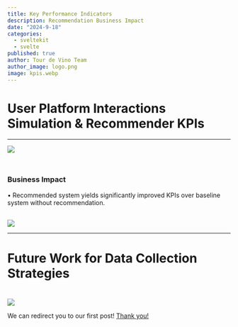 ```yaml
---
title: Key Performance Indicators
description: Recommendation Business Impact
date: "2024-9-18"
categories:
  - sveltekit
  - svelte
published: true
author: Tour de Vino Team
author_image: logo.png
image: kpis.webp
---
```


# User Platform Interactions Simulation & Recommender KPIs

---
![](simulated-user-interactions.png)


<div style="margin-top: 50px"></div>

### Business Impact


•⁠  ⁠Recommended system yields significantly improved KPIs over baseline system without recommendation.
<div style="margin-top: 30px"></div>

![](chart.jpeg)

---

# Future Work for Data Collection Strategies

<div style="margin-top: 40px"></div>

![](data-collection.png)

<!---

## During Wine Tasting and Vineyard Visit

1.⁠ ⁠*Object detection*:

   - Wine Glasses Sensors.
      -  Track how long customers engage with each wine.
      -  Analyze drinking patterns, such as tasting frequency and pauses between sips.

2.⁠ ⁠*Interactive Wine Tasting App*:

   - User-friendly app to rate wines in real-time. 
      - Ask for feedback on taste notes, such as sweetness, tannins, or acidity.
      - Gather data to identify trends and preferences, providing insights into regional or demographic taste profiles.
      - Allow customers to scan points of interest with their smartphones.
      - Provide educational content, videos, or fun facts about different vineyard locations.   


3.⁠ ⁠*Wearable Technology*:

   - Equip customers with wearables like rings or wristbands that monitor physiological responses.
      - Capture emotional responses to wines, revealing which wines elicit excitement, relaxation, or other emotions.
      - Refine wine recommendations based on customers' emotional engagement.
      - Identify which vineyard sections attract the most interest and engagement.
      - Improve the layout of future tours and optimize customer flow.

4.⁠ ⁠*Loyalty Program*
   - Incentivize user accounts registration with bonus programs to gather user historical data and preferences.

5.⁠ ⁠*Data Acquisition from Third Party Vendors*
   - Buying anonymized wine transaction data from retailers and competitors to feed the AI Recommender to drive revenue 
   growth.

---
--->

We can redirect you to our first post! [Thank you!](/thank-you-post)